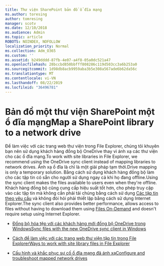 ```yaml
---
title: Thư viện SharePoint bản đồ ổ đĩa mạng
ms.author: toresing
author: tomresing
manager: scotv
ms.date: 12/10/2018
ms.audience: Admin
ms.topic: article
ROBOTS: NOINDEX, NOFOLLOW
localization_priority: Normal
ms.collection: Adm_O365
ms.custom: ''
ms.assetid: b249dddd-87fb-4e07-a4f8-05a0dc521a47
ms.openlocfilehash: 28bccbd850bbfff808286c119d503cc3a6b253a0
ms.sourcegitcommit: 1d98db8acb9959aba3b5e308a567ade6b62da56c
ms.translationtype: MT
ms.contentlocale: vi-VN
ms.lasthandoff: 08/22/2019
ms.locfileid: "36496781"
---
```

# <a name="map-a-sharepoint-library-to-a-network-drive"></a><span data-ttu-id="bd924-102">Bản đồ một thư viện SharePoint một ổ đĩa mạng</span><span class="sxs-lookup"><span data-stu-id="bd924-102">Map a SharePoint library to a network drive</span></span>

<span data-ttu-id="bd924-103">Để làm việc với các trang web thư viện trong File Explorer, chúng tôi khuyên bạn nên sử dụng khách hàng đồng bộ OneDrive thay vì ánh xạ các thư viện cho các ổ đĩa mạng.</span><span class="sxs-lookup"><span data-stu-id="bd924-103">To work with site libraries in File Explorer, we recommend using the OneDrive sync client instead of mapping libraries to network drives.</span></span> <span data-ttu-id="bd924-104">Ánh xạ ổ đĩa là chỉ là một giải pháp tạm thời.</span><span class="sxs-lookup"><span data-stu-id="bd924-104">Drive mapping is only a temporary solution.</span></span> <span data-ttu-id="bd924-105">Bằng cách sử dụng khách hàng đồng bộ làm cho các tập tin có sẵn cho người sử dụng ngay cả khi họ đang offline.</span><span class="sxs-lookup"><span data-stu-id="bd924-105">Using the sync client makes the files available to users even when they're offline.</span></span> <span data-ttu-id="bd924-106">Khách hàng đồng bộ cũng cung cấp hiệu suất tốt hơn, cho phép truy cập vào các tập tin mà không cần phải tải chúng bằng cách sử dụng [Các tập tin theo yêu cầu](https://support.office.com/article/Learn-about-OneDrive-Files-On-Demand-0E6860D3-D9F3-4971-B321-7092438FB38E) và không đòi hỏi phải thiết lập bằng cách sử dụng Internet Explorer.</span><span class="sxs-lookup"><span data-stu-id="bd924-106">The sync client also provides better performance, allows access to files without having to download them using [Files On-Demand](https://support.office.com/article/Learn-about-OneDrive-Files-On-Demand-0E6860D3-D9F3-4971-B321-7092438FB38E) and doesn't require setup using Internet Explorer.</span></span> 
  
- [<span data-ttu-id="bd924-107">Đồng bộ hóa tệp với các khách hàng mới đồng bộ OneDrive trong Windows</span><span class="sxs-lookup"><span data-stu-id="bd924-107">Sync files with the new OneDrive sync client in Windows</span></span>](https://go.microsoft.com/fwlink/?linkid=866427)
    
- [<span data-ttu-id="bd924-108">Cách để làm việc với các trang web thư viện tập tin trong File Explorer</span><span class="sxs-lookup"><span data-stu-id="bd924-108">Ways to work with site library files in File Explorer</span></span>](https://go.microsoft.com/fwlink/?linkid=866291)
    
- [<span data-ttu-id="bd924-109">Cấu hình và khắc phục sự cố ổ đĩa mạng đã ánh xạ</span><span class="sxs-lookup"><span data-stu-id="bd924-109">Configure and troubleshoot mapped network drives</span></span>](https://support.microsoft.com/kb/2616712)
    

